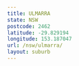 ```yaml
---
title: ULMARRA
state: NSW
postcode: 2462
latitude: -29.829194
longitude: 153.187047
url: /nsw/ulmarra/
layout: suburb
---
```

